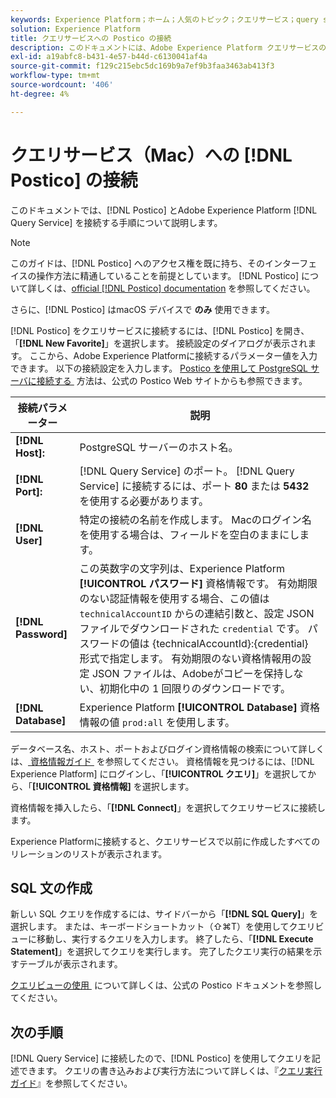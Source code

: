 ```yaml
---
keywords: Experience Platform；ホーム；人気のトピック；クエリサービス；query service;postico;Postico;query service への接続；
solution: Experience Platform
title: クエリサービスへの Postico の接続
description: このドキュメントには、Adobe Experience Platform クエリサービスのバックアップクライアント Postico をインストールするためのリンクが含まれています。
exl-id: a19abfc8-b431-4e57-b44d-c6130041af4a
source-git-commit: f129c215ebc5dc169b9a7ef9b3faa3463ab413f3
workflow-type: tm+mt
source-wordcount: '406'
ht-degree: 4%

---
```


# クエリサービス（Mac）への [!DNL Postico] の接続

このドキュメントでは、[!DNL Postico] とAdobe Experience Platform [!DNL Query Service] を接続する手順について説明します。

>[!NOTE]
>
> このガイドは、[!DNL Postico] へのアクセス権を既に持ち、そのインターフェイスの操作方法に精通していることを前提としています。 [!DNL Postico] について詳しくは、[official [!DNL Postico] documentation](https://eggerapps.at/postico/docs) を参照してください。
> 
> さらに、[!DNL Postico] はmacOS デバイスで **のみ** 使用できます。

[!DNL Postico] をクエリサービスに接続するには、[!DNL Postico] を開き、「**[!DNL New Favorite]**」を選択します。 接続設定のダイアログが表示されます。 ここから、Adobe Experience Platformに接続するパラメーター値を入力できます。 以下の接続設定を入力します。 [Postico を使用して PostgreSQL サーバに接続する &#x200B;](https://eggerapps.at/postico/docs/v1.5.21/favorite-window.html) 方法は、公式の Postico Web サイトからも参照できます。

| 接続パラメーター | 説明 |
|---|---|
| **[!DNL Host]:** | PostgreSQL サーバーのホスト名。 |
| **[!DNL Port]:** | [!DNL Query Service] のポート。 [!DNL Query Service] に接続するには、ポート **80** または **5432** を使用する必要があります。 |
| **[!DNL User]** | 特定の接続の名前を作成します。 Macのログイン名を使用する場合は、フィールドを空白のままにします。 |
| **[!DNL Password]** | この英数字の文字列は、Experience Platform **[!UICONTROL パスワード]** 資格情報です。 有効期限のない認証情報を使用する場合、この値は `technicalAccountID` からの連結引数と、設定 JSON ファイルでダウンロードされた `credential` です。 パスワードの値は {technicalAccountId}:{credential} 形式で指定します。 有効期限のない資格情報用の設定 JSON ファイルは、Adobeがコピーを保持しない、初期化中の 1 回限りのダウンロードです。 |
| **[!DNL Database]** | Experience Platform **[!UICONTROL Database]** 資格情報の値 `prod:all` を使用します。 |

データベース名、ホスト、ポートおよびログイン資格情報の検索について詳しくは、[&#x200B; 資格情報ガイド &#x200B;](../ui/credentials.md) を参照してください。 資格情報を見つけるには、[!DNL Experience Platform] にログインし、「**[!UICONTROL クエリ]**」を選択してから、「**[!UICONTROL 資格情報]** を選択します。

資格情報を挿入したら、「**[!DNL Connect]**」を選択してクエリサービスに接続します。

Experience Platformに接続すると、クエリサービスで以前に作成したすべてのリレーションのリストが表示されます。

## SQL 文の作成

新しい SQL クエリを作成するには、サイドバーから「**[!DNL SQL Query]**」を選択します。 または、キーボードショートカット（⇧⌘T）を使用してクエリビューに移動し、実行するクエリを入力します。 終了したら、「**[!DNL Execute Statement]**」を選択してクエリを実行します。 完了したクエリ実行の結果を示すテーブルが表示されます。

[&#x200B; クエリビューの使用 &#x200B;](https://eggerapps.at/postico/docs/v1.3.1/sql-query-view.html) について詳しくは、公式の Postico ドキュメントを参照してください。

## 次の手順

[!DNL Query Service] に接続したので、[!DNL Postico] を使用してクエリを記述できます。 クエリの書き込みおよび実行方法について詳しくは、『[クエリ実行ガイド](../best-practices/writing-queries.md)』を参照してください。
